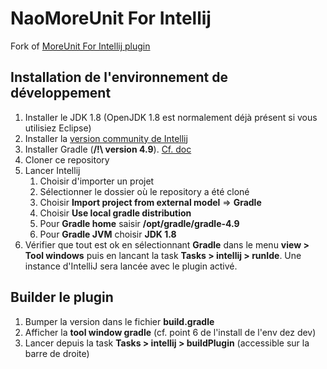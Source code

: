 # NaoMoreUnit For Intellij

Fork of [MoreUnit For Intellij plugin](https://github.com/MoreUnit/org.moreunit.intellij.plugin)

Installation de l'environnement de développement
---


1. Installer le JDK 1.8 (OpenJDK 1.8 est normalement déjà présent si vous utilisiez Eclipse)
2. Installer la [version community de Intellij](https://www.jetbrains.com/idea/download/#section=linux)
3. Installer Gradle (**/!\ version 4.9**). [Cf. doc](https://docs.gradle.org/current/userguide/installation.html#_step_1_link_xl_href_https_gradle_org_releases_download_link_the_latest_gradle_distribution)
4. Cloner ce repository
5. Lancer Intellij
   1. Choisir d'importer un projet
   2. Sélectionner le dossier où le repository a été cloné
   3. Choisir **Import project from external model** => **Gradle**
   4. Choisir **Use local gradle distribution**
   5. Pour **Gradle home** saisir **/opt/gradle/gradle-4.9**
   6. Pour **Gradle JVM** choisir **JDK 1.8**
6. Vérifier que tout est ok en sélectionnant **Gradle** dans le menu **view > Tool windows** puis en lancant la task **Tasks > intellij > runIde**. Une instance d'IntelliJ sera lancée avec le plugin activé.     

Builder le plugin
---

1. Bumper la version dans le fichier **build.gradle**
2. Afficher la **tool window gradle** (cf. point 6 de l'install de l'env dez dev)
3. Lancer depuis la task **Tasks > intellij > buildPlugin** (accessible sur la barre de droite)
